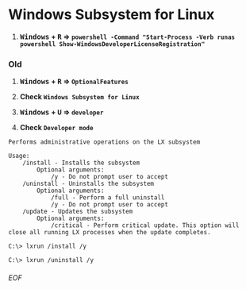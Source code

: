 # Windows Subsystem for Linux

1. **<kbd>Windows</kbd> + <kbd>R</kbd> => `powershell -Command "Start-Process -Verb runas powershell Show-WindowsDeveloperLicenseRegistration"`**

### Old

1. **<kbd>Windows</kbd> + <kbd>R</kbd> => `OptionalFeatures`**

1. **Check `Windows Subsystem for Linux`**

1. **<kbd>Windows</kbd> + <kbd>U</kbd> => `developer`**

1. **Check `Developer mode`**



```
Performs administrative operations on the LX subsystem

Usage:
    /install - Installs the subsystem
        Optional arguments:
            /y - Do not prompt user to accept
    /uninstall - Uninstalls the subsystem
        Optional arguments:
            /full - Perform a full uninstall
            /y - Do not prompt user to accept
    /update - Updates the subsystem
        Optional arguments:
            /critical - Perform critical update. This option will close all running LX processes when the update completes.
```

```
C:\> lxrun /install /y
```

```
C:\> lxrun /uninstall /y
```


###### EOF
